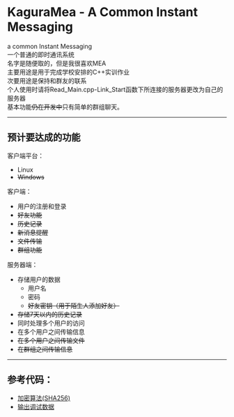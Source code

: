 # KaguraMea - A Common Instant Messaging  

a common Instant Messaging  
一个普通的即时通讯系统  
名字是随便取的，但是我很喜欢MEA  
主要用途是用于完成学校安排的C++实训作业  
次要用途是保持和群友的联系  
个人使用时请将Read_Main.cpp-Link_Start函数下所连接的服务器更改为自己的服务器  
基本功能~~仍在开发中~~只有简单的群组聊天。

---

## 预计要达成的功能

客户端平台： 
- Linux  
- ~~Windows~~  

客户端：  
- 用户的注册和登录  
- ~~好友功能~~  
- ~~历史记录~~  
- ~~新消息提醒~~  
- ~~文件传输~~  
- ~~群组功能~~  

服务器端：  
- 存储用户的数据  
  - 用户名  
  - 密码  
  - ~~好友密钥（用于陌生人添加好友）~~  
- ~~存储7天以内的历史记录~~  
- 同时处理多个用户的访问  
- 在多个用户之间传输信息  
- ~~在多个用户之间传输文件~~  
- ~~在群组之间传输信息~~  

---

## 参考代码：
- [加密算法(SHA256)](https://github.com/okdshin/PicoSHA2)
- [输出调试数据](https://github.com/Simon-Chenzw/dbg_func)
